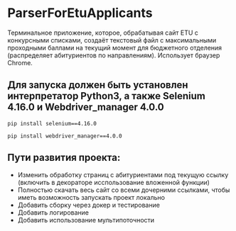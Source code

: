 # ParserForEtuApplicants
Терминальное приложение, которое, обрабатывая сайт ETU с конкурсными списками, создаёт текстовый файл с максимальными проходными баллами на текущий момент для бюджетного отделения (распределяет абитуриентов по направлениям). Использует браузер Chrome.

## Для запуска должен быть установлен интерпретатор Python3, а также  Selenium 4.16.0 и Webdriver_manager 4.0.0
```
pip install selenium==4.16.0
```
```
pip install webdriver_manager==4.0.0
```
## Пути развития проекта:
- Изменить обработку страниц с абитуриентами под текущую ссылку (включить в декораторе исспользование вложенной функции)
- Полностью скачать весь сайт со всеми дочерними ссылками, чтобы иметь возможность запускать проект локально
- Добавить сборку через докер и тестирование 
- Добавить логирование
- Добавить использование мультипоточности
